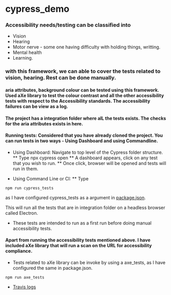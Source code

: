 # cypress_demo

### Accessibility needs/testing can be classified into 

* Vision
* Hearing
* Motor nerve - some one having difficulty with holding things, writting.
* Mental health
* Learning.

### with this framework, we can able to cover the tests related to vision, hearing. Rest can be done manually.

####  aria attributes, background colour can be tested using this framework. Used aXe library to test the colour contrast and all the other accessibility tests with respect to the Accessibility standards. The accessibility failures can be view as a log.

#### The project has a integration folder where alL the tests exists. The checks for the aria attributes exists in here.

#### Running tests: Considered that you have already cloned the project. You can run tests in two ways - Using Dashboard and using Commandline.


* Using Dashboard: Navigate to top level of the Cypress folder structure. 
** Type npx cypress open 
** A dashboard appears, click on any test that you wish to run. 
** Once click, browser will be opened and tests will run in them.

* Using Command Line or CI:
** Type 
```
npm run cypress_tests
```
as I have configured cypress_tests as a argument in [package.json](https://github.com/psuryateja123/cypress_meetup_demo/blob/master/package.json).


This will run all the tests that are in integration folder on a headless browser called Electron.


* These tests are intended to run as a first run before doing manual accessibility tests.

#### Apart from running the accessibility tests mentioned above. I have included aXe library that will run a scan on the URL for accessibility compliance. 

* Tests related to aXe library can be invoke by using a axe_tests, as I have configured the same in package.json. 

```
npm run axe_tests
```


* [Travis logs](https://github.com/psuryateja123/cypress_meetup_demo/blob/master/travis_logs.png) 
